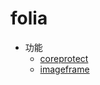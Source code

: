 # folia


* 功能
  * [coreprotect](/extra/folia/coreprotect.md)
  * [imageframe](/extra/folia/imageframe.md)
